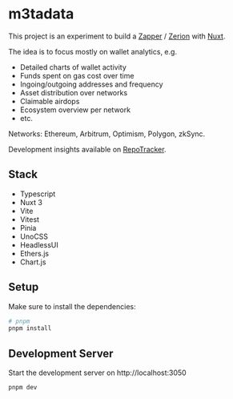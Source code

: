 # m3tadata

This project is an experiment to build a [Zapper](https://zapper.fi/) / [Zerion](https://app.zerion.io/) with [Nuxt](https://nuxt.com). 

The idea is to focus mostly on wallet analytics, e.g.

- Detailed charts of wallet activity
- Funds spent on gas cost over time
- Ingoing/outgoing addresses and frequency
- Asset distribution over networks
- Claimable airdops
- Ecosystem overview per network
- etc.

Networks: Ethereum, Arbitrum, Optimism, Polygon, zkSync.

Development insights available on [RepoTracker](https://repo-tracker.com/r/gh/toniengelhardt/m3tadata).

## Stack

- Typescript
- Nuxt 3
- Vite
- Vitest
- Pinia
- UnoCSS
- HeadlessUI
- Ethers.js
- Chart.js

## Setup

Make sure to install the dependencies:

```bash
# pnpm
pnpm install
```

## Development Server

Start the development server on http://localhost:3050

```bash
pnpm dev
```

